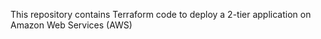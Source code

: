 This repository contains Terraform code to deploy a 2-tier application on Amazon Web Services (AWS)
